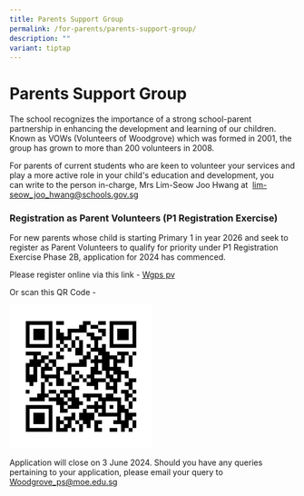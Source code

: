```yaml
---
title: Parents Support Group
permalink: /for-parents/parents-support-group/
description: ""
variant: tiptap
---
```

<h1><strong>Parents Support Group</strong></h1>
<p>The school recognizes the importance of a strong school-parent partnership
in enhancing the development and learning of our children. Known as VOWs
(Volunteers of Woodgrove) which was formed in 2001, the group has grown
to more than 200 volunteers in 2008.</p>
<p>For parents of current students&nbsp;who are keen to volunteer your services
and play a more active role in your child's education and development,
you can&nbsp;write to the person in-charge, Mrs Lim-Seow Joo Hwang at&nbsp;
<a href="mailto:lim-seow_joo_hwang@schools.gov.sg" rel="noopener noreferrer nofollow" target="_blank">lim-seow_joo_hwang@schools.gov.sg</a>
</p>
<h3>Registration as Parent Volunteers (P1 Registration Exercise)</h3>
<p>For new parents whose child is starting Primary 1 in year 2026 and seek
to register as Parent Volunteers to qualify for priority under P1 Registration
Exercise Phase 2B, application for 2024 has commenced.</p>
<p>Please register online via this link - <a href="https://form.gov.sg/5cbd8a02f1a552001745f7a7" rel="noopener noreferrer nofollow" target="_blank">Wgps pv</a>
</p>
<p>Or scan this QR Code -</p>
<p></p>
<div class="isomer-image-wrapper">
<img style="width: 50%;" height="auto" width="100%" alt="" src="/images/QR_Code_.jpg">
</div>
<p>Application will close on 3 June 2024. Should you have any queries pertaining
to your application, please email your query to <a href="mailto:Woodgrove_ps@moe.edu.sg" rel="noopener noreferrer nofollow" target="_blank">Woodgrove_ps@moe.edu.sg</a>
</p>